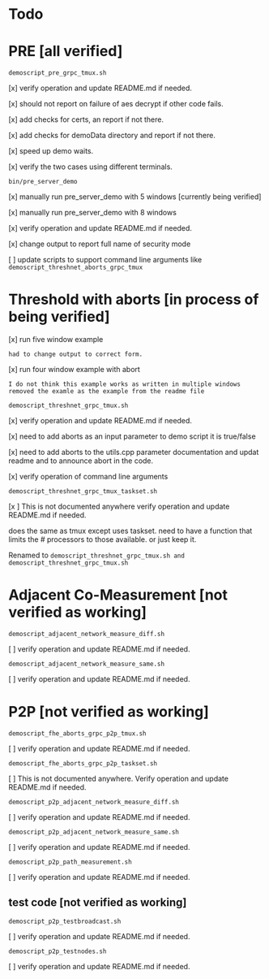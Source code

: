 Todo
=

PRE [all verified]
=

`demoscript_pre_grpc_tmux.sh` 

[x] verify operation and update README.md if needed.

[x] should not report on failure of aes decrypt if other code fails. 

[x] add checks for certs, an report if not there. 

[x] add checks for demoData directory and report if not there. 

[x] speed up demo waits.

[x] verify the two cases using different terminals. 

`bin/pre_server_demo`

[x] manually run pre_server_demo with 5 windows [currently being verified]

[x] manually run pre_server_demo with 8 windows

 [x] verify operation and update README.md if needed.
 
 [x] change output to report full name of security mode 
 
 [ ] update scripts to support command line arguments like `demoscript_threshnet_aborts_grpc_tmux`
 
Threshold with aborts [in process of being verified]
=
 
[x] run five window example

    had to change output to correct form. 

[x] run four window example with abort 

    I do not think this example works as written in multiple windows 
	removed the examle as the example from the readme file
 
 
 `demoscript_threshnet_grpc_tmux.sh`

[x] verify operation and update README.md if needed.

[x] need to add aborts as an input parameter to demo script it is true/false

[x] need to add aborts to the utils.cpp parameter documentation and updat readme and to announce abort in the code. 

[x] verify operation of command line arguments 

`demoscript_threshnet_grpc_tmux_taskset.sh`

[x ] This is not documented anywhere verify operation and update README.md if needed.

does the same as tmux except uses taskset. need to have a function
that limits the # processors to those available.  or just keep it.
	
Renamed to `demoscript_threshnet_grpc_tmux.sh and demoscript_threshnet_grpc_tmux.sh`

Adjacent Co-Measurement [not verified as working]
===

`demoscript_adjacent_network_measure_diff.sh`

[ ] verify operation and update README.md if needed.

`demoscript_adjacent_network_measure_same.sh`

[ ] verify operation and update README.md if needed.

P2P [not verified as working]
=

`demoscript_fhe_aborts_grpc_p2p_tmux.sh`

[ ] verify operation and update README.md if needed.


`demoscript_fhe_aborts_grpc_p2p_taskset.sh`

[ ] This is not documented anywhere. Verify operation and update README.md if needed.

`demoscript_p2p_adjacent_network_measure_diff.sh`

[ ] verify operation and update README.md if needed.

`demoscript_p2p_adjacent_network_measure_same.sh`

[ ] verify operation and update README.md if needed.


`demoscript_p2p_path_measurement.sh`

[ ] verify operation and update README.md if needed.


test code [not verified as working]
--

`demoscript_p2p_testbroadcast.sh`

[ ] verify operation and update README.md if needed.


`demoscript_p2p_testnodes.sh`

[ ] verify operation and update README.md if needed.
